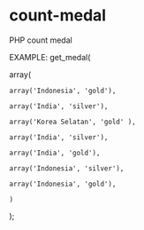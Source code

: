 # count-medal
PHP count medal 

EXAMPLE:
get_medal(

  array(
  
    array('Indonesia', 'gold'),
    
    array('India', 'silver'),
    
    array('Korea Selatan', 'gold' ),
    
    array('India', 'silver'),
    
    array('India', 'gold'),
    
    array('Indonesia', 'silver'),
    
    array('Indonesia', 'gold'),
    
    )
  
  );
